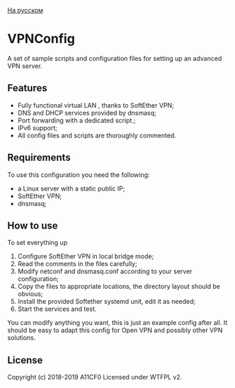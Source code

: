 [На русском](README_RU.md)

VPNConfig
=========

A set of sample scripts and configuration files for setting up an advanced VPN server.

Features
--------

* Fully functional virtual LAN , thanks to SoftEther VPN;
* DNS and DHCP services provided by dnsmasq;
* Port forwarding with a dedicated script.;
* IPv6 support;
* All config files and scripts are thoroughly commented.

Requirements
----------

To use this configuration you need the following:
* a Linux server with a static public IP;
* SoftEther VPN;
* dnsmasq;

How to use
----------

To set everything up
1. Configure SoftEther VPN in local bridge mode;
2. Read the comments in the files carefully;
3. Modify netconf and dnsmasq.conf according to your server configuration;
4. Copy the files to appropriate locations, the directory layout should be obvious;
5. Install the provided Softether systemd unit, edit it as needed;
6. Start the services and test.

You can modify anything you want, this is just an example config after all.
It should be easy to adapt this config for Open VPN and possibly other VPN solutions.

License
-------

Copyright (c) 2018-2019 A11CF0
Licensed under WTFPL v2.
